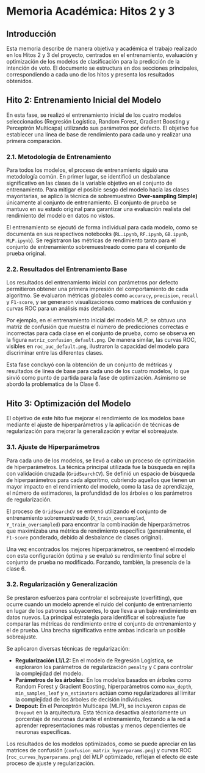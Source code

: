 # Memoria Académica: Hitos 2 y 3

## Introducción

Esta memoria describe de manera objetiva y académica el trabajo realizado en los Hitos 2 y 3 del proyecto, centrados en el entrenamiento, evaluación y optimización de los modelos de clasificación para la predicción de la intención de voto. El documento se estructura en dos secciones principales, correspondiendo a cada uno de los hitos y presenta los resultados obtenidos.


## Hito 2: Entrenamiento Inicial del Modelo

En esta fase, se realizó el entrenamiento inicial de los cuatro modelos seleccionados (Regresión Logística, Random Forest, Gradient Boosting y Perceptrón Multicapa) utilizando sus parámetros por defecto. El objetivo fue establecer una línea de base de rendimiento para cada uno y realizar una primera comparación.

### 2.1. Metodología de Entrenamiento

Para todos los modelos, el proceso de entrenamiento siguió una metodología común. En primer lugar, se identificó un desbalance significativo en las clases de la variable objetivo en el conjunto de entrenamiento. Para mitigar el posible sesgo del modelo hacia las clases mayoritarias, se aplicó la técnica de sobremuestreo **Over-sampling Simple)** únicamente al conjunto de entrenamiento. El conjunto de prueba se mantuvo en su estado original para garantizar una evaluación realista del rendimiento del modelo en datos no vistos.

El entrenamiento se ejecutó de forma individual para cada modelo, como se documenta en sus respectivos notebooks (`RL.ipynb`, `RF.ipynb`, `GB.ipynb`, `MLP.ipynb`). Se registraron las métricas de rendimiento tanto para el conjunto de entrenamiento sobremuestreado como para el conjunto de prueba original.

### 2.2. Resultados del Entrenamiento Base

Los resultados del entrenamiento inicial con parámetros por defecto permitieron obtener una primera impresión del comportamiento de cada algoritmo. Se evaluaron métricas globales como `accuracy`, `precision`, `recall` y `F1-score`, y se generaron visualizaciones como matrices de confusión y curvas ROC para un análisis más detallado.

Por ejemplo, en el entrenamiento inicial del modelo MLP, se obtuvo una matriz de confusión que muestra el número de predicciones correctas e incorrectas para cada clase en el conjunto de prueba, como se observa en la figura `matriz_confusion_default.png`. De manera similar, las curvas ROC, visibles en `roc_auc_default.png`, ilustraron la capacidad del modelo para discriminar entre las diferentes clases.

Esta fase concluyó con la obtención de un conjunto de métricas y resultados de línea de base para cada uno de los cuatro modelos, lo que sirvió como punto de partida para la fase de optimización. Asimismo se abordó la problematica de la Clase 6.



## Hito 3: Optimización del Modelo

El objetivo de este hito fue mejorar el rendimiento de los modelos base mediante el ajuste de hiperparámetros y la aplicación de técnicas de regularización para mejorar la generalización y evitar el sobreajuste.

### 3.1. Ajuste de Hiperparámetros

Para cada uno de los modelos, se llevó a cabo un proceso de optimización de hiperparámetros. La técnica principal utilizada fue la búsqueda en rejilla con validación cruzada (`GridSearchCV`). Se definió un espacio de búsqueda de hiperparámetros para cada algoritmo, cubriendo aquellos que tienen un mayor impacto en el rendimiento del modelo, como la tasa de aprendizaje, el número de estimadores, la profundidad de los árboles o los parámetros de regularización.

El proceso de `GridSearchCV` se entrenó utilizando el conjunto de entrenamiento sobremuestreado (`X_train_oversampled`, `Y_train_oversampled`) para encontrar la combinación de hiperparámetros que maximizaba una métrica de rendimiento específica (generalmente, el `F1-score` ponderado, debido al desbalance de clases original).

Una vez encontrados los mejores hiperparámetros, se reentrenó el modelo con esta configuración óptima y se evaluó su rendimiento final sobre el conjunto de prueba no modificado. Forzando, también, la presencia de la clase 6.

### 3.2. Regularización y Generalización

Se prestaron esfuerzos para controlar el sobreajuste (overfitting), que ocurre cuando un modelo aprende el ruido del conjunto de entrenamiento en lugar de los patrones subyacentes, lo que lleva a un bajo rendimiento en datos nuevos. La principal estrategia para identificar el sobreajuste fue comparar las métricas de rendimiento entre el conjunto de entrenamiento y el de prueba. Una brecha significativa entre ambas indicaría un posible sobreajuste.

Se aplicaron diversas técnicas de regularización:

*   **Regularización L1/L2:** En el modelo de Regresión Logística, se exploraron los parámetros de regularización `penalty` y `C` para controlar la complejidad del modelo.
*   **Parámetros de los árboles:** En los modelos basados en árboles como Random Forest y Gradient Boosting, hiperparámetros como `max_depth`, `min_samples_leaf` y `n_estimators` actúan como regularizadores al limitar la complejidad de los árboles de decisión individuales.
*   **Dropout:** En el Perceptrón Multicapa (MLP), se incluyeron capas de `Dropout` en la arquitectura. Esta técnica desactiva aleatoriamente un porcentaje de neuronas durante el entrenamiento, forzando a la red a aprender representaciones más robustas y menos dependientes de neuronas específicas.

Los resultados de los modelos optimizados, como se puede apreciar en las matrices de confusión (`confusion_matrix_hyperparams.png`) y curvas ROC (`roc_curves_hyperparams.png`) del MLP optimizado, reflejan el efecto de este proceso de ajuste y regularización.

